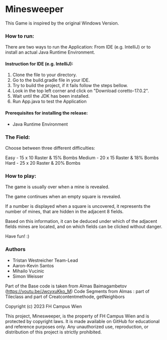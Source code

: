 # Minesweeper

This Game is inspired by the original Windows Version.


### How to run:
There are two ways to run the Application: From IDE (e.g. IntelliJ) or to install an actual Java Runtime Environment.


#### Instruction for IDE (e.g. IntelliJ):
1. Clone the file to your directory.
2. Go to the build.gradle file in your IDE.
3. Try to build the project, if it fails follow the steps bellow.
4. Look in the top left corner and click on "Download coretto-17.0.2".
5. Wait until the JDK has been installed.
6. Run App.java to test the Application


#### Prerequisites for installing the release:
- Java Runtime Environment


### The Field:
Choose between three different difficulties:

Easy - 15 x 10 Raster & 15% Bombs
Medium - 20 x 15 Raster & 18% Bombs
Hard - 25 x 20 Raster & 20% Bombs


### How to play:
The game is usually over when a mine is revealed.

The game continues when an empty square is revealed.

If a number is displayed when a square is uncovered,
it represents the number of mines, that are hidden in the adjacent 8 fields.

Based on this information, it can be deduced under which of the adjacent fields mines are located,
and on which fields can be clicked without danger.

Have fun! :)


### Authors
- Tristan Westreicher Team-Lead
- Aaron-Kevin Santos
- Mihailo Vucinic
- Simon Weisser

Part of the Base code is taken from Almas Baimagambetov (https://youtu.be/JwcyxuKko_M)
Code Segments from Almas : part of Tileclass and part of Creatcontentmethode, getNeighbors 

Copyright (c) 2023 FH Campus Wien

This project, Minesweeper, is the property of FH Campus Wien and is protected by copyright laws.
It is made available on GitHub for educational and reference purposes only.
Any unauthorized use, reproduction, or distribution of this project is strictly prohibited.